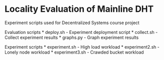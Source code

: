 Locality Evaluation of Mainline DHT
===================================

Experiment scripts used for Decentralized Systems course project


Evaluation scripts
    * deploy.sh - Experiment deployment script
    * collect.sh - Collect experiment results
    * graphs.py - Graph experiment results


Experiment scripts
    * experiment.sh - High load workload
    * experiment2.sh - Lonely node workload
    * experiment3.sh - Crawded bucket workload
